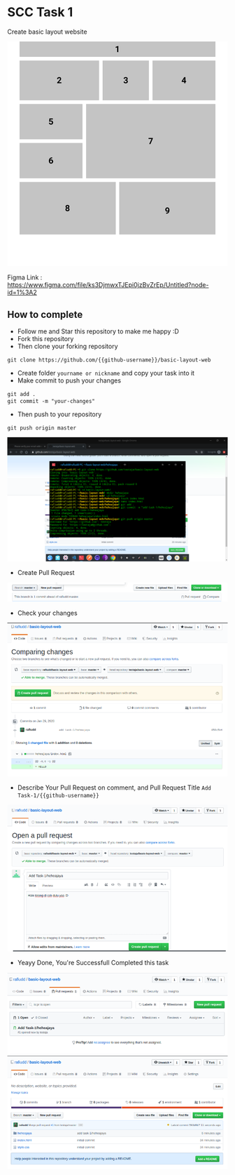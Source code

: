 # SCC Task 1

Create basic layout website

![Basic Layout](image/layout.png)

Figma Link : https://www.figma.com/file/ks3DjmwxTJEpi0jzBvZrEp/Untitled?node-id=1%3A2

## How to complete
- Follow me and Star this repository to make me happy :D
- Fork this repository
- Then clone your forking repository
``` 
git clone https://github.com/{{github-username}}/basic-layout-web
 ```
- Create folder `yourname or nickname` and copy your task into it
- Make commit to push your changes
```
git add .
git commit -m "your-changes"
```
- Then push to your repository
```
git push origin master
```

![Basic Layout](image/commit.png)


- Create Pull Request

![Basic Layout](image/pr.png)

- Check your changes

![Basic Layout](image/pr-1.png)

- Describe Your Pull Request on comment, and Pull Request Title `Add Task-1/{{github-username}}`

![Basic Layout](image/pr-2.png)

- Yeayy Done, You're Successfull Completed this task

![Basic Layout](image/pr-3.png)
![Basic Layout](image/pr-4.png)
